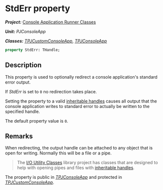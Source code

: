 # StdErr property

***Project:*** [Console Application Runner Classes](../API.md)

***Unit:*** _PJConsoleApp_

***Classes:*** [_TPJCustomConsoleApp_](./TPJCustomConsoleApp.md), [_TPJConsoleApp_](./TPJConsoleApp.md)

```pascal
property StdErr: THandle;
```

## Description

This property is used to optionally redirect a console application's standard error output.

If _StdErr_ is set to `0` no redirection takes place.

Setting the property to a valid [inheritable handles](../InheritableHandles.md) causes all output that the console application writes to standard error to actually be written to the specified handle.

The default property value is `0`.

## Remarks

When redirecting, the output handle can be attached to any object that is open for writing. Normally this will be a file or a pipe.

> The [I/O Utility Classes](../../../Docs/IOUtils/API.md) library project has classes that are designed to help with opening pipes and files with [inheritable handles](../InheritableHandles.md).
>
The property is public in [_TPJConsoleApp_](./TPJConsoleApp.md) and protected in [_TPJCustomConsoleApp_](./TPJCustomConsoleApp.md).
